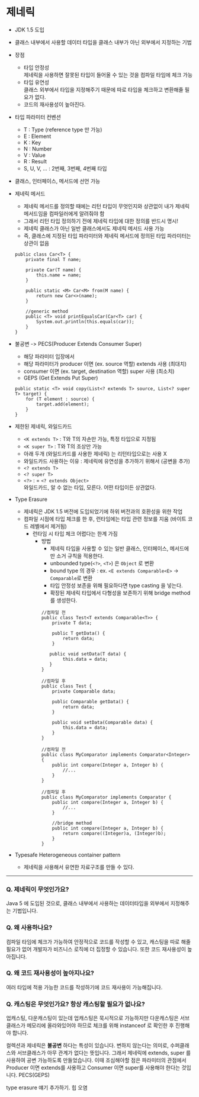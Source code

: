 # 제네릭
- JDK 1.5 도입
- 클래스 내부에서 사용할 데이터 타입을 클래스 내부가 아닌 외부에서 지정하는 기법


- 장점
  - 타입 안정성  
    제네릭을 사용하면 잘못된 타입이 들어올 수 있는 것을 컴파일 타임에 체크 가능
  - 타입 유연성  
    클래스 외부에서 타입을 지정해주기 때문에 따로 타입을 체크하고 변환해줄 필요가 없다.   
  - 코드의 재사용성이 높아진다.


- 타입 파라미터 컨벤션
  - T : Type (reference type 만 가능)  
  - E : Element
  - K : Key
  - N : Number 
  - V : Value
  - R : Result 
  - S, U, V, ... : 2번째, 3번째, 4번째 타입  


- 클래스, 인터페이스, 메서드에 선언 가능
- 제네릭 메서드
  - 제네릭 메서드를 정의할 때에는 리턴 타입이 무엇인지와 상관없이 내가 제네릭 메서드임을 컴파일러에게 알려줘야 함
  - 그래서 리턴 타입 정의하기 전에 제네릭 타입에 대한 정의를 반드시 명시! 
  - 제네릭 클래스가 아닌 일반 클래스에서도 제네릭 메서드 사용 가능
  - 즉, 클래스에 지정된 타입 파라미터와 제네릭 메서드에 정의된 타입 파라미터는 상관이 없음
  ```
  public class Car<T> {
      private final T name;
      
      private Car(T name) {
          this.name = name;
      }
  
      public static <M> Car<M> from(M name) {
          return new Car<>(name);
      }
  
      //generic method
      public <T> void printEqualsCar(Car<T> car) {
          System.out.println(this.equals(car));
      }
  }
  ```

- 불공변 -> PECS(Producer Extends Consumer Super)  
  - 해당 파라미터 입장에서 
  - 해당 파라미터가 producer 이면 (ex. source 역할) extends 사용 (최대치)
  - consumer 이면 (ex. target, destination 역할) super 사용 (최소치)
  - GEPS (Get Extends Put Super)
  ```
  public static <T> void copy(List<? extends T> source, List<? super T> target) {
      for (T element : source) {
          target.add(element);
      }
  }
  ```


- 제한된 제네릭, 와일드카드 
  - `<K extends T>` : T와 T의 자손만 가능, 특정 타입으로 지정됨
  - `<K super T>` : T와 T의 조상만 가능
  - 아래 두개 (와일드카드를 사용한 제네릭) 는 리턴타입으로는 사용 X 
  - 와일드카드 사용하는 이유 : 제네릭에 유연성을 추가하기 위해서 (공변을 추가)
  - `<? extends T>`  
  - `<? super T>` 
  - `<?>` : = `<? extends Object>`  
    와일드카드, 알 수 없는 타입, 모른다. 어떤 타입이든 상관없다.


- Type Erasure
  - 제네릭은 JDK 1.5 버전에 도입되었기에 하위 버전과의 호환성을 위한 작업
  - 컴파일 시점에 타입 체크를 한 후, 런타임에는 타입 관련 정보를 지움 (바이트 코드 레벨에서 제거됨)
    - 런타임 시 타입 체크 어렵다는 한계 가짐  
      - 방법
        - 제네릭 타입을 사용할 수 있는 일반 클래스, 인터페이스, 메서드에만 소거 규칙을 적용한다. 
        - unbounded type(`<?>`, `<T>`) 은 `Object` 로 변환
        - bound type 의 경우 : ex. `<E extends Comparable<E>` -> `Comparable`로 변환
        - 타입 안정성 보존을 위해 필요하다면 type casting 을 넣는다.
        - 확장된 제네릭 타입에서 다형성을 보존하기 위해 bridge method 를 생성한다. 
        ```
        //컴파일 전
        public class Test<T extends Comparable<T>> { 
            private T data;
          
            public T getData() {
                return data;
            }
       
           public void setData(T data) {
                this.data = data;
           }
        }
   
        //컴파일 후 
        public class Test {
            private Comparable data;
       
            public Comparable getData() {
                return data;
            }
       
            public void setData(Comparable data) {
                this.data = data;
            }
        }
        ```
        ```
        //컴파일 전
        public class MyComparator implements Comparator<Integer> {
            public int compare(Integer a, Integer b) {
                //...
            }
        } 
      
        //컴파일 후 
        public class MyComparator implements Comparator {
            public int compare(Integer a, Integer b) {
                //...
            }
      
            //bridge method
            public int compare(Integer a, Integer b) {
                return compare((Integer)a, (Integer)b);
            }
        }
        ```

- Typesafe Heterogeneous container pattern
  - 제네릭을 사용해서 유연한 자료구조를 만들 수 있다. 


---
### Q. 제네릭이 무엇인가요?
Java 5 에 도입된 것으로, 클래스 내부에서 사용하는 데이터타입을 외부에서 지정해주는 기법입니다.

### Q. 왜 사용하나요?
컴파일 타임에 체크가 가능하여 안정적으로 코드를 작성할 수 있고, 캐스팅을 따로 해줄 필요가 없어 개발자가 비즈니스 로직에 더 집정할 수 있습니다. 또한 코드 재사용성이 높아집니다. 

### Q. 왜 코드 재사용성이 높아지나요? 
여러 타입에 적용 가능한 코드를 작성하기에 코드 재사용이 가능해집니다. 

### Q. 캐스팅은 무엇인가요? 항상 캐스팅할 필요가 없나요? 
업캐스팅, 다운캐스팅이 있는데 업캐스팅은 묵시적으로 가능하지만 다운캐스팅은 서브클래스가 메모리에 올라와있어야 하므로 체크를 위해 instanceof 로 확인한 후 진행해야 합니다.  

컬렉션과 제네릭은 **불공변** 하다는 특성이 있습니다. 변하지 않는다는 의미로, 수퍼클래스와 서브클래스가 아무 관계가 없다는 뜻입니다. 
그래서 제네릭에 extends, super 를 사용하여 공변 가능하도록 만들었습니다. 
이때 조심해야할 점은 파라미터의 관점에서 Producer 이면 extends를 사용하고 Consumer 이면 super를 사용해야 한다는 것입니다. PECS(GEPS)

type erasure 얘기 추가하기. 
힙 오염 